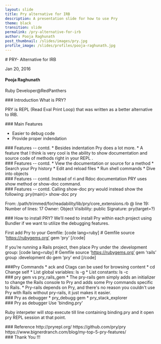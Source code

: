 ```yaml
---
layout: slide
title: Pry alternative for IRB
description: A presentation slide for how to use Pry
theme: black
transition: slide
permalink: /pry-alternative-for-irb
author: Pooja Raghunath
post_thumbnail: /slides/images/pry.jpg
profile_image: /slides/profiles/pooja-raghunath.jpg
---
```


<section data-markdown>
# PRY- Alternative for IRB 

Jan 20, 2016
</section>

<section>
  <h4>Pooja Raghunath</h4>
  <p>
    Ruby Developer@RedPanthers
  </p>
</section>

<section data-markdown>
### Introduction
What is PRY?

PRY is REPL (Read Eval Print Loop) that was written as a better alternative to IRB.
</section>

<section data-markdown>
### Main Features

* Easier to debug code
* Provide proper indendation

</section>
<section data-markdown>
### Features -- contd.
 * Besides indentation Pry does a lot more. 
 * A feature that I think is very cool is the ability to show documentation and source code of methods right in your REPL .
</section>

<section data-markdown>
### Features -- contd.
* View the documentation or source for a method
* Search your Pry history
* Edit and reload files
* Run shell commands
* Dive into objects

</section>

<section data-markdown>
### Features -- contd.
Instead of ri and Rdoc documentation PRY uses show method or show-doc command.
</section>

<section data-markdown>
### Features -- contd.
Calling show-doc pry would instead show the following:
  pry(main)> show-doc pry

From: /path/trimmed/for/readability/lib/pry/core_extensions.rb @ line 19:
Number of lines: 17
Owner: Object
Visibility: public
Signature: pry(target=?)
</section>



<section data-markdown>
### How to install PRY?
We’ll need to install Pry within each project using Bundler if we want to utilize the debugging features.

First add Pry to your Gemfile:
[code lang=ruby] # Gemfile
source ‘https://rubygems.org’
gem ‘pry’
[/code] 

If you’re running a Rails project, then place Pry under the :development group:
[code lang=ruby] # Gemfile
source ‘https://rubygems.org’
gem ‘rails’
group :development do
gem ‘pry’
end
[/code] 
</section>

<section data-markdown>
  ###Pry Commands
  * ack and Ctags can be used for browsing content
  * cd  Change self
  * List global variables: ls -g
  * List constants: ls -c
</section>

<section data-markdown>
### pry gem vs pry_rails_gem
* The pry-rails gem simply adds an initializer to change the Rails console to Pry and adds some Pry commands specific to Rails. 
* Pry-rails depends on Pry, and there's no reason you couldn't use Pry with Rails without pry-rails, it just makes it easier.
</section>

<section data-markdown>
### Pry  as  debugger
* pry_debugg gem
* pry_stack_explorer
</section>

<section data-markdown>
### Pry  as  debugger
Use 'binding.pry'

Ruby interpeter will stop execute till line containing binding.pry and it open pry REPL session at that point.  
</section>

<section data-markdown>
### Reference 
http://pryrepl.org/
https://github.com/pry/pry
https://www.bignerdranch.com/blog/my-top-5-pry-features/
</section>

<section data-markdown>
### Thank You !!!
<section>